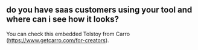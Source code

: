 ## do you have saas customers using your tool and where can i see how it looks?

You can check this embedded Tolstoy from Carro (https://www.getcarro.com/for-creators).
